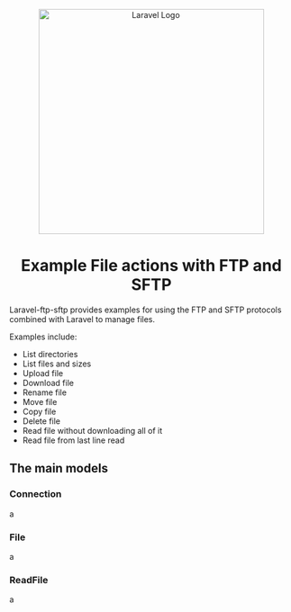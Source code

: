 <p align="center"><a href="https://laravel.com" target="_blank"><img src="https://raw.githubusercontent.com/laravel/art/master/logo-lockup/5%20SVG/2%20CMYK/1%20Full%20Color/laravel-logolockup-cmyk-red.svg" width="400" alt="Laravel Logo"></a></p>

<h1 align="center">Example File actions with FTP and SFTP</h1>

Laravel-ftp-sftp provides examples for using the FTP and SFTP protocols combined with Laravel to manage files.

Examples include:

- List directories
- List files and sizes
- Upload file
- Download file
- Rename file
- Move file
- Copy file
- Delete file
- Read file without downloading all of it
- Read file from last line read


<h2>The main models</h2>

<h3>Connection</h3>
a

<h3>File</h3>
a

<h3>ReadFile</h3>
a
